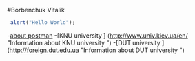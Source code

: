 #Borbenchuk Vitalik
``` javascript 
 alert("Hello World");
```
-[about postman]( https://www.getpostman.com/company "Get information about Postman")
-[KNU university ] (http://www.univ.kiev.ua/en/ "Information about KNU university ")
-[DUT university ] (http://foreign.dut.edu.ua "Information about DUT university ")